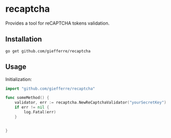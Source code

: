 # recaptcha

Provides a tool for reCAPTCHA tokens validation.

## Installation

    go get github.com/giefferre/recaptcha

## Usage

Initialization:

```go
import "github.com/giefferre/recaptcha"

func someMethod() {
    validator, err := recaptcha.NewReCaptchaValidator("yourSecretKey")
    if err != nil {
        log.Fatal(err)
    }


}
```